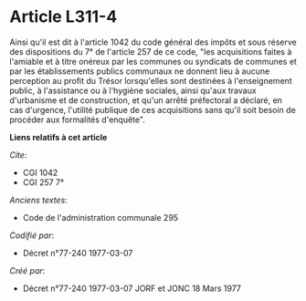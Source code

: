 # Article L311-4

Ainsi qu'il est dit à l'article 1042 du code général des impôts et sous réserve des dispositions du 7° de l'article 257 de ce
code, "les acquisitions faites à l'amiable et à titre onéreux par les communes ou syndicats de communes et par les
établissements publics communaux ne donnent lieu à aucune perception au profit du Trésor lorsqu'elles sont destinées à
l'enseignement public, à l'assistance ou à l'hygiène sociales, ainsi qu'aux travaux d'urbanisme et de construction, et qu'un
arrêté préfectoral a déclaré, en cas d'urgence, l'utilité publique de ces acquisitions sans qu'il soit besoin de procéder aux
formalités d'enquête".

**Liens relatifs à cet article**

_Cite_:

  - CGI 1042
  - CGI 257 7°

_Anciens textes_:

  - Code de l'administration communale 295

_Codifié par_:

  - Décret n°77-240 1977-03-07

_Créé par_:

  - Décret n°77-240 1977-03-07 JORF et JONC 18 Mars 1977
